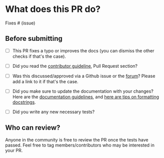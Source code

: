 # What does this PR do?

<!--
Congratulations! You've made it this far! You're not quite done yet though.

Once merged, your PR is going to appear in the release notes with the title you set, so make sure it's a great title that fully reflects the extent of your awesome contribution.

Then, please replace this with a description of the change and which issue is fixed (if applicable). Please also include relevant motivation and context. List any dependencies (if any) that are required for this change.

Once you're done, someone will review your PR shortly (see the section "Who can review?" below to tag some potential reviewers). They may suggest changes to make the code even better. If no one reviewed your PR after a week has passed, don't hesitate to post a new comment @-mentioning the same persons---sometimes notifications get lost.
-->

<!-- Remove if not applicable -->

Fixes # (issue)


## Before submitting
- [ ] This PR fixes a typo or improves the docs (you can dismiss the other checks if that's the case).
- [ ] Did you read the [contributor guideline](https://github.com/huggingface/transformers/blob/main/CONTRIBUTING.md#create-a-pull-request),
      Pull Request section?
- [ ] Was this discussed/approved via a Github issue or the [forum](https://discuss.huggingface.co/)? Please add a link
      to it if that's the case.
- [ ] Did you make sure to update the documentation with your changes? Here are the
      [documentation guidelines](https://github.com/huggingface/transformers/tree/main/docs), and
      [here are tips on formatting docstrings](https://github.com/huggingface/transformers/tree/main/docs#writing-source-documentation).
- [ ] Did you write any new necessary tests?


## Who can review?

Anyone in the community is free to review the PR once the tests have passed. Feel free to tag
members/contributors who may be interested in your PR.

<!-- Your PR will be replied to more quickly if you can figure out the right person to tag with @

 If you know how to use git blame, that is the easiest way, otherwise, here is a rough guide of **who to tag**.
 Please tag fewer than 3 people.

Models:

- text models: @ArthurZucker @Cyrilvallez
- vision models: @yonigozlan @molbap
- audio models: @eustlb @ebezzam @vasqu
- multimodal models: @zucchini-nlp
- graph models: @clefourrier

Library:

- generate: @zucchini-nlp (visual-language models) or @gante (all others)
- continuous batching: @remi-or @ArthurZucker @McPatate
- pipelines: @Rocketknight1
- tokenizers: @ArthurZucker and @itazap
- trainer: @zach-huggingface @SunMarc
- attention: @vasqu @ArthurZucker @CyrilVallez
- model loading (from pretrained, etc): @CyrilVallez
- distributed: @3outeille @ArthurZucker @S1ro1
- CIs: @ydshieh

Integrations:

- deepspeed: HF Trainer/Accelerate: @SunMarc @zach-huggingface
- ray/raytune: @richardliaw, @amogkam
- Big Model Inference: @SunMarc
- quantization (bitsandbytes, autogpt): @SunMarc @MekkCyber
- kernels: @MekkCyber @drbh
- peft: @BenjaminBossan @githubnemo

Devices/Backends:

- AMD ROCm: @ivarflakstad
- Intel XPU: @IlyasMoutawwakil
- Ascend NPU: @ivarflakstad 

Documentation: @stevhliu

Research projects are not maintained and should be taken as is.

 -->
